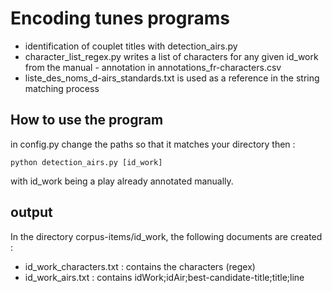 # Encoding tunes programs 

- identification of couplet titles with detection_airs.py
- character_list_regex.py writes a list of characters for any given id_work from the manual - annotation in annotations_fr-characters.csv
- liste_des_noms_d-airs_standards.txt is used as a reference in the string matching process 

## How to use the program

in config.py change the paths so that it matches your directory
then : 

```python detection_airs.py [id_work]```

with id_work being a play already annotated manually. 

## output

In the directory corpus-items/id_work, the following documents are created :
- id_work_characters.txt : contains the characters (regex)
- id_work_airs.txt : contains idWork;idAir;best-candidate-title;title;line



